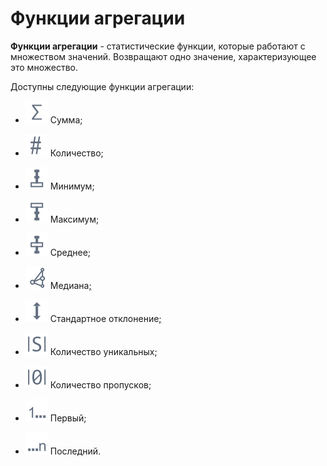 # Функции агрегации

**Функции агрегации** - статистические функции, которые работают с множеством значений. Возвращают одно значение, характеризующее это множество.

Доступны следующие функции агрегации:

* ![](../media/app/icons/toolbar_18/toolbar_18_70.svg) Сумма;
* ![](../media/app/icons/toolbar_18/toolbar_18_90.svg) Количество;
* ![](../media/app/icons/toolbar_18/toolbar_18_99.svg) Минимум;
* ![](../media/app/icons/toolbar_18/toolbar_18_98.svg)  Максимум;
* ![](../media/app/icons/toolbar_18/toolbar_18_97.svg)  Среднее;
* ![](../media/app/icons/toolbar_18/toolbar_18_146.svg) Медиана[;](https://ru.wikipedia.org/wiki/Медиана_(статистика))

* ![](../media/app/icons/toolbar_18/toolbar_18_100.svg) Стандартное отклонение[;](https://ru.wikipedia.org/wiki/Среднеквадратическое_отклонение)
* ![](../media/app/icons/toolbar_18/toolbar_18_91.svg)  Количество уникальных;
* ![](../media/app/icons/toolbar_18/toolbar_18_92.svg)  Количество пропусков;
* ![](../media/app/icons/toolbar_18/toolbar_18_93.svg)  Первый;
* ![](../media/app/icons/toolbar_18/toolbar_18_94.svg)  Последний.

